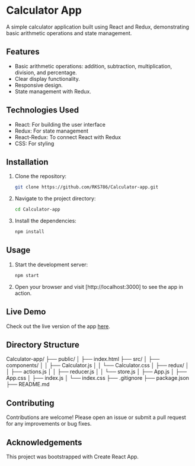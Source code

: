 # Calculator App

A simple calculator application built using React and Redux, demonstrating basic arithmetic operations and state management.

## Features

- Basic arithmetic operations: addition, subtraction, multiplication, division, and percentage.
- Clear display functionality.
- Responsive design.
- State management with Redux.

## Technologies Used

- React: For building the user interface
- Redux: For state management
- React-Redux: To connect React with Redux
- CSS: For styling

## Installation

1. Clone the repository:

    ```bash
    git clone https://github.com/RKS786/Calculator-app.git
    ```

2. Navigate to the project directory:

    ```bash
    cd Calculator-app
    ```

3. Install the dependencies:

    ```bash
    npm install
    ```

## Usage

1. Start the development server:

    ```bash
    npm start
    ```

2. Open your browser and visit [http://localhost:3000] to see the app in action.

## Live Demo

Check out the live version of the app [here](https://calculator-app-bpl6.onrender.com).

## Directory Structure

Calculator-app/
├── public/
│   ├── index.html
├── src/
│   ├── components/
│   │   ├── Calculator.js
│   │   └── Calculator.css
│   ├── redux/
│   │   ├── actions.js
│   │   ├── reducer.js
│   │   └── store.js
│   ├── App.js
│   ├── App.css
│   ├── index.js
│   └── index.css
├── .gitignore
├── package.json
├── README.md

## Contributing
Contributions are welcome! Please open an issue or submit a pull request for any improvements or bug fixes.

## Acknowledgements
This project was bootstrapped with Create React App.

